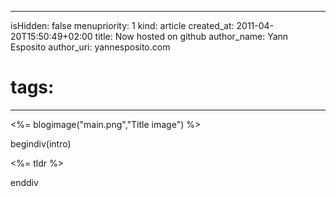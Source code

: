 -----
isHidden:       false
menupriority:   1
kind:           article
created_at:     2011-04-20T15:50:49+02:00
title: Now hosted on github
author_name: Yann Esposito
author_uri: yannesposito.com
# tags:
-----
<%= blogimage("main.png","Title image") %>

begindiv(intro)

<%= tldr %>


enddiv
